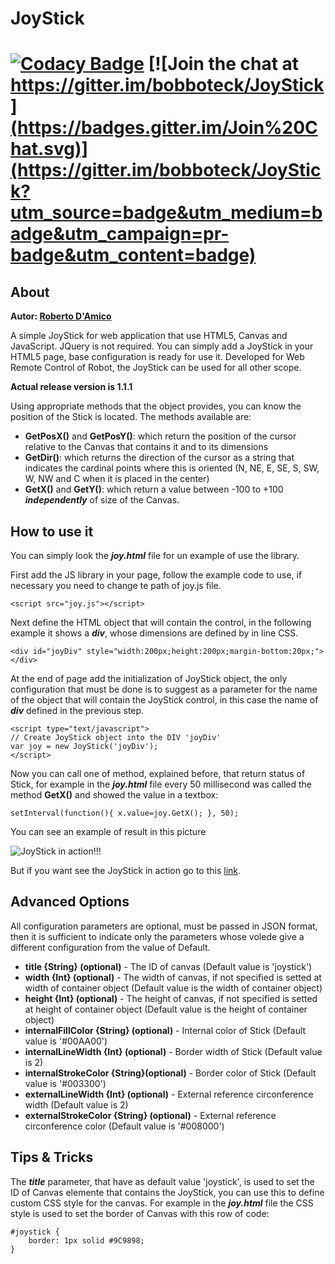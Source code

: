 # JoyStick

[![Codacy Badge](https://api.codacy.com/project/badge/Grade/a8b6ea1475c54ae9896e849e356dfe1d)](https://www.codacy.com/app/bobboteck/JoyStick?utm_source=github.com&utm_medium=referral&utm_content=bobboteck/JoyStick&utm_campaign=badger)
[![Join the chat at https://gitter.im/bobboteck/JoyStick](https://badges.gitter.im/Join%20Chat.svg)](https://gitter.im/bobboteck/JoyStick?utm_source=badge&utm_medium=badge&utm_campaign=pr-badge&utm_content=badge)
===============================================================================================================================================================================================================================

About
--------
**Autor: [Roberto D'Amico](http://bobboteck.github.io)**

A simple JoyStick for web application that use HTML5, Canvas and JavaScript. JQuery is not required.
You can simply add a JoyStick in your HTML5 page, base configuration is ready for use it.
Developed for Web Remote Control of Robot, the JoyStick can be used for all other scope.

**Actual release version is 1.1.1**

Using appropriate methods that the object provides, you can know the position of the Stick is located.
The methods available are:
* **GetPosX()** and **GetPosY()**: which return the position of the cursor relative to the Canvas that contains it and to its dimensions
* **GetDir()**: which returns the direction of the cursor as a string that indicates the cardinal points where this is oriented (N, NE, E, SE, S, SW, W, NW and C when it is placed in the center)
* **GetX()** and **GetY()**: which return a value between -100 to +100 ***independently*** of size of the Canvas.

How to use it
----------------
You can simply look the ***joy.html*** file for un example of use the library.

First add the JS library in your page, follow the example code to use, if necessary you need to change te path of joy.js file.
```
<script src="joy.js"></script>
```

Next define the HTML object that will contain the control, in the following example it shows a ***div***, whose dimensions are defined by in line CSS.
```
<div id="joyDiv" style="width:200px;height:200px;margin-bottom:20px;"></div>
```

At the end of page add the initialization of JoyStick object, the only configuration that must be done is to suggest as a parameter for the name of the object that will contain the JoyStick control, in this case the name of ***div*** defined in the previous step.
```
<script type="text/javascript">
// Create JoyStick object into the DIV 'joyDiv'
var joy = new JoyStick('joyDiv');
</script>
```

Now you can call one of method, explained before, that return status of Stick, for example in the ***joy.html*** file every 50 millisecond was called the method **GetX()** and showed the value in a textbox:
```
setInterval(function(){ x.value=joy.GetX(); }, 50);
```

You can see an example of result in this picture

![JoyStick in action!!!](http://bobboteck.github.io/joy/JoyStick.png "JoyStick in action!!!")

But if you want see the JoyStick in action go to this [link](http://bobboteck.github.io/joy/joy.html).

Advanced Options
----------------
All configuration parameters are optional, must be passed in JSON format, then it is sufficient to indicate only the parameters whose volede give a different configuration from the value of Default.

*	**title {String} (optional)** - The ID of canvas (Default value is 'joystick')
* 	**width {Int} (optional)** - The width of canvas, if not specified is setted at width of container object (Default value is the width of container object)
* 	**height {Int} (optional)** - The height of canvas, if not specified is setted at height of container object (Default value is the height of container object)
* 	**internalFillColor {String} (optional)** - Internal color of Stick (Default value is '#00AA00')
* 	**internalLineWidth {Int} (optional)** - Border width of Stick (Default value is 2)
* 	**internalStrokeColor {String}(optional)** - Border color of Stick (Default value is '#003300')
* 	**externalLineWidth {Int} (optional)** - External reference circonference width (Default value is 2)
* 	**externalStrokeColor {String} (optional)** - External reference circonference color (Default value is '#008000')

Tips & Tricks
--------------
The ***title*** parameter, that have as default value 'joystick', is used to set the ID of Canvas elemente that contains the JoyStick, you can use this to define custom CSS style for the canvas. For example in the ***joy.html*** file the CSS style is used to set the border of Canvas with this row of code:
```
#joystick {
	border: 1px solid #9C9898;
}
```
